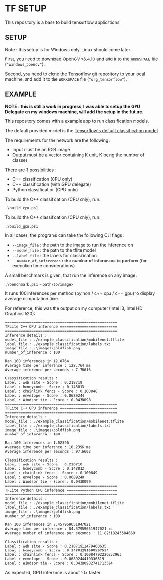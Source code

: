 # TF SETUP

This repository is a base to build tensorflow applications

## SETUP

Note : this setup is for Windows only. Linux should come later.

First, you need to download OpenCV v3.4.10 and add it to the ``WORKSPACE`` file (``"windows_opencv"``).

Second, you need to clone the Tensorflow git repository to your local machine, and add it to the ``WORKSPACE`` file (``"org_tensorflow"``).

## EXAMPLE

**NOTE : this is still a work in progress, I was able to setup the GPU Delegate on my windows machine, will add the setup in the future.**

This repository comes with a example app to run classification models.

The default provided model is the [Tensorflow's default classification model](https://www.tensorflow.org/lite/models/image_classification/overview)

The requirements for the network are the following :
- Input must be an RGB image
- Output must be a vector containing K unit, K being the number of classes

There are 3 possibilities :
- C++ classification (CPU only)
- C++ classification (with GPU delegate)
- Python classification (CPU only)

To build the C++ classification (CPU only), run:
```
.\build_cpu.ps1
```

To build the C++ classification (CPU only), run:
```
.\build_gpu.ps1
```

In all cases, the programs can take the following CLI flags :
- ``--image_file`` : the path to the image to run the inference on 
- ``--model_file`` : the path to the tflite model
- ``--label_file`` : the labels for classification
- ``--number_of_inferences`` : the number of inferences to perform (for execution time considerations)

A small benchmark is given, that run the inference on any image :
```
.\benchmark.ps1 <path/to/image>
```

It runs 100 inferences per method (python / c++ cpu / c++ gpu) to display average computation time.

For reference, this was the output on my computer (Intel i3, Intel HD Graphics 520):
```
===================================================
TFLite C++ CPU inference ==========================
===================================================
Inference details : 
model_file : ./example_classification/mobilenet.tflite
label_file : ./example_classification/labels.txt
image_file : .\images\goldfish.png
number_of_inference : 100

Ran 100 inferences in 12.8764
Average time per inference : 128.764 ms
Average inference per seconds : 7.76616

Classification results : 
Label : web site - Score : 0.218719
Label : honeycomb - Score : 0.148013
Label : chainlink fence - Score : 0.100848
Label : envelope - Score : 0.0689244
Label : Windsor tie - Score : 0.0438098
===================================================
TFLite C++ GPU inference ==========================
===================================================
Inference details : 
model_file : ./example_classification/mobilenet.tflite
label_file : ./example_classification/labels.txt
image_file : .\images\goldfish.png
number_of_inference : 100

Ran 100 inferences in 1.02396
Average time per inference : 10.2396 ms
Average inference per seconds : 97.6602

Classification results : 
Label : web site - Score : 0.218718
Label : honeycomb - Score : 0.148012
Label : chainlink fence - Score : 0.100849
Label : envelope - Score : 0.0689248
Label : Windsor tie - Score : 0.0438099
===================================================
TFLite Python CPU inference =======================
===================================================
Inference details : 
model_file : ./example_classification/mobilenet.tflite
label_file : ./example_classification/labels.txt
image_file : .\images\goldfish.png
number_of_inference : 100

Ran 100 inferences in 8.457959651947021
Average time per inference : 84.57959651947021 ms
Average number of inference per seconds : 11.82318243584669

Classification results : 
Label : web site - Score : 0.21871912479400635
Label : honeycomb - Score : 0.14801281690597534
Label : chainlink fence - Score : 0.10084792226552963
Label : envelope - Score : 0.0689244419336319
Label : Windsor tie - Score : 0.04380982741713524
```

As expected, GPU inference is about 10x faster.
